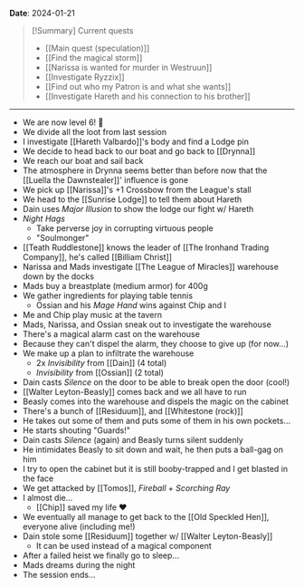 **Date**: 2024-01-21

> [!Summary] Current quests
> - [[Main quest (speculation)]]
> - [[Find the magical storm]]
> - [[Narissa is wanted for murder in Westruun]]
> - [[Investigate Ryzzix]]
> - [[Find out who my Patron is and what she wants]]
> - [[Investigate Hareth and his connection to his brother]]

---
- We are now level 6! 🎉
- We divide all the loot from last session
- I investigate [[Hareth Valbardo]]'s body and find a Lodge pin
- We decide to head back to our boat and go back to [[Drynna]]
- We reach our boat and sail back
- The atmosphere in Drynna seems better than before now that the [[Luella the Dawnstealer]]' influence is gone
- We pick up [[Narissa]]'s +1 Crossbow from the League's stall
- We head to the [[Sunrise Lodge]] to tell them about Hareth
- Dain uses *Major Illusion* to show the lodge our fight w/ Hareth
- *Night Hags*
	- Take perverse joy in corrupting virtuous people
	- "Soulmonger"
- [[Teath Ruddlestone]] knows the leader of [[The Ironhand Trading Company]], he's called [[Billiam Christ]]
- Narissa and Mads investigate [[The League of Miracles]] warehouse down by the docks
- Mads buy a breastplate (medium armor) for 400g
- We gather ingredients for playing table tennis
	- Ossian and his *Mage Hand* wins against Chip and I
- Me and Chip play music at the tavern
- Mads, Narissa, and Ossian sneak out to investigate the warehouse
- There's a magical alarm cast on the warehouse
- Because they can't dispel the alarm, they choose to give up (for now...)
- We make up a plan to infiltrate the warehouse
	- 2x *Invisibility* from [[Dain]] (4 total)
	- *Invisibility* from [[Ossian]] (2 total)
- Dain casts *Silence* on the door to be able to break open the door (cool!)
- [[Walter Leyton-Beasly]] comes back and we all have to run
- Beasly comes into the warehouse and dispels the magic on the cabinet
- There's a bunch of [[Residuum]], and [[Whitestone (rock)]]
- He takes out some of them and puts some of them in his own pockets...
- He starts shouting "Guards!"
- Dain casts *Silence* (again) and Beasly turns silent suddenly
- He intimidates Beasly to sit down and wait, he then puts a ball-gag on him
- I try to open the cabinet but it is still booby-trapped and I get blasted in the face
- We get attacked by [[Tomos]], *Fireball* + *Scorching Ray*
- I almost die...
	- [[Chip]] saved my life ♥
- We eventually all manage to get back to the [[Old Speckled Hen]], everyone alive (including me!)
- Dain stole some [[Residuum]] together w/ [[Walter Leyton-Beasly]]
	- It can be used instead of a magical component
- After a failed heist we finally go to sleep...
- Mads dreams during the night
- The session ends...